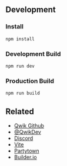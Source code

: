 ## Development

### Install

```
npm install
```

### Development Build

```
npm run dev
```

### Production Build

```
npm run build
```

## Related

- [Qwik Github](https://github.com/BuilderIO/qwik)
- [@QwikDev](https://twitter.com/QwikDev)
- [Discord](https://discord.gg/bNVSQmPzqy)
- [Vite](https://vitejs.dev/)
- [Partytown](https://partytown.builder.io/)
- [Builder.io](https://www.builder.io/)
